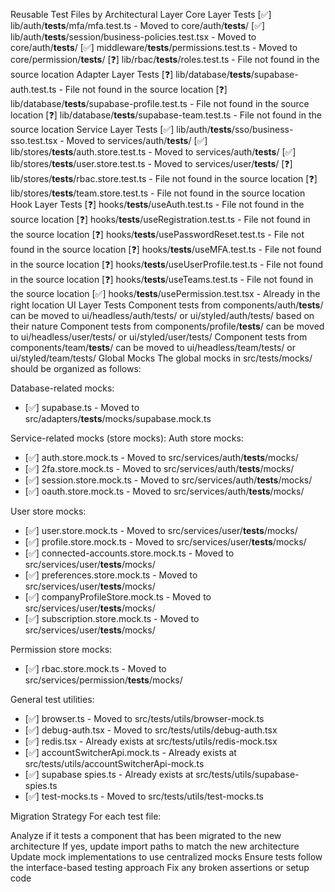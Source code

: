 Reusable Test Files by Architectural Layer
Core Layer Tests
[✅] lib/auth/__tests__/mfa/mfa.test.ts - Moved to core/auth/__tests__/
[✅] lib/auth/__tests__/session/business-policies.test.tsx - Moved to core/auth/__tests__/
[✅] middleware/__tests__/permissions.test.ts - Moved to core/permission/__tests__/
[❓] lib/rbac/__tests__/roles.test.ts - File not found in the source location
Adapter Layer Tests
[❓] lib/database/__tests__/supabase-auth.test.ts - File not found in the source location
[❓] lib/database/__tests__/supabase-profile.test.ts - File not found in the source location
[❓] lib/database/__tests__/supabase-team.test.ts - File not found in the source location
Service Layer Tests
[✅] lib/auth/__tests__/sso/business-sso.test.tsx - Moved to services/auth/__tests__/
[✅] lib/stores/__tests__/auth.store.test.ts - Moved to services/auth/__tests__/
[✅] lib/stores/__tests__/user.store.test.ts - Moved to services/user/__tests__/
[❓] lib/stores/__tests__/rbac.store.test.ts - File not found in the source location
[❓] lib/stores/__tests__/team.store.test.ts - File not found in the source location
Hook Layer Tests
[❓] hooks/__tests__/useAuth.test.ts - File not found in the source location
[❓] hooks/__tests__/useRegistration.test.ts - File not found in the source location
[❓] hooks/__tests__/usePasswordReset.test.ts - File not found in the source location
[❓] hooks/__tests__/useMFA.test.ts - File not found in the source location
[❓] hooks/__tests__/useUserProfile.test.ts - File not found in the source location
[❓] hooks/__tests__/useTeams.test.ts - File not found in the source location
[✅] hooks/__tests__/usePermission.test.tsx - Already in the right location
UI Layer Tests
Component tests from components/auth/__tests__/ can be moved to ui/headless/auth/tests/ or ui/styled/auth/tests/ based on their nature
Component tests from components/profile/__tests__/ can be moved to ui/headless/user/tests/ or ui/styled/user/tests/
Component tests from components/team/__tests__/ can be moved to ui/headless/team/tests/ or ui/styled/team/tests/
Global Mocks
The global mocks in src/tests/mocks/ should be organized as follows:

Database-related mocks:
- [✅] supabase.ts - Moved to src/adapters/__tests__/mocks/supabase.mock.ts

Service-related mocks (store mocks):
Auth store mocks:
- [✅] auth.store.mock.ts - Moved to src/services/auth/__tests__/mocks/
- [✅] 2fa.store.mock.ts - Moved to src/services/auth/__tests__/mocks/
- [✅] session.store.mock.ts - Moved to src/services/auth/__tests__/mocks/
- [✅] oauth.store.mock.ts - Moved to src/services/auth/__tests__/mocks/

User store mocks:
- [✅] user.store.mock.ts - Moved to src/services/user/__tests__/mocks/
- [✅] profile.store.mock.ts - Moved to src/services/user/__tests__/mocks/
- [✅] connected-accounts.store.mock.ts - Moved to src/services/user/__tests__/mocks/
- [✅] preferences.store.mock.ts - Moved to src/services/user/__tests__/mocks/
- [✅] companyProfileStore.mock.ts - Moved to src/services/user/__tests__/mocks/
- [✅] subscription.store.mock.ts - Moved to src/services/user/__tests__/mocks/

Permission store mocks:
- [✅] rbac.store.mock.ts - Moved to src/services/permission/__tests__/mocks/

General test utilities:
- [✅] browser.ts - Moved to src/tests/utils/browser-mock.ts
- [✅] debug-auth.tsx - Moved to src/tests/utils/debug-auth.tsx
- [✅] redis.tsx - Already exists at src/tests/utils/redis-mock.tsx
- [✅] accountSwitcherApi.mock.ts - Already exists at src/tests/utils/accountSwitcherApi-mock.ts
- [✅] supabase spies.ts - Already exists at src/tests/utils/supabase-spies.ts
- [✅] test-mocks.ts - Moved to src/tests/utils/test-mocks.ts

Migration Strategy
For each test file:

Analyze if it tests a component that has been migrated to the new architecture
If yes, update import paths to match the new architecture
Update mock implementations to use centralized mocks
Ensure tests follow the interface-based testing approach
Fix any broken assertions or setup code